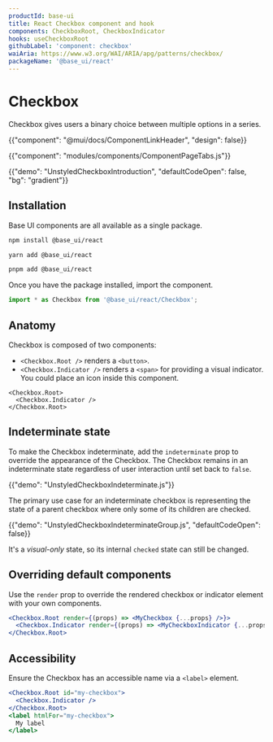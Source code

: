 ```yaml
---
productId: base-ui
title: React Checkbox component and hook
components: CheckboxRoot, CheckboxIndicator
hooks: useCheckboxRoot
githubLabel: 'component: checkbox'
waiAria: https://www.w3.org/WAI/ARIA/apg/patterns/checkbox/
packageName: '@base_ui/react'
---
```


# Checkbox

<p class="description">Checkbox gives users a binary choice between multiple options in a series.</p>

{{"component": "@mui/docs/ComponentLinkHeader", "design": false}}

{{"component": "modules/components/ComponentPageTabs.js"}}

{{"demo": "UnstyledCheckboxIntroduction", "defaultCodeOpen": false, "bg": "gradient"}}

## Installation

Base UI components are all available as a single package.

<codeblock storageKey="package-manager">

```bash npm
npm install @base_ui/react
```

```bash yarn
yarn add @base_ui/react
```

```bash pnpm
pnpm add @base_ui/react
```

</codeblock>

Once you have the package installed, import the component.

```ts
import * as Checkbox from '@base_ui/react/Checkbox';
```

## Anatomy

Checkbox is composed of two components:

- `<Checkbox.Root />` renders a `<button>`.
- `<Checkbox.Indicator />` renders a `<span>` for providing a visual indicator. You could place an icon inside this component.

```tsx
<Checkbox.Root>
  <Checkbox.Indicator />
</Checkbox.Root>
```

## Indeterminate state

To make the Checkbox indeterminate, add the `indeterminate` prop to override the appearance of the Checkbox. The Checkbox remains in an indeterminate state regardless of user interaction until set back to `false`.

{{"demo": "UnstyledCheckboxIndeterminate.js"}}

The primary use case for an indeterminate checkbox is representing the state of a parent checkbox where only some of its children are checked.

{{"demo": "UnstyledCheckboxIndeterminateGroup.js", "defaultCodeOpen": false}}

It's a _visual-only_ state, so its internal `checked` state can still be changed.

## Overriding default components

Use the `render` prop to override the rendered checkbox or indicator element with your own components.

```jsx
<Checkbox.Root render={(props) => <MyCheckbox {...props} />}>
  <Checkbox.Indicator render={(props) => <MyCheckboxIndicator {...props} />} />
</Checkbox.Root>
```

## Accessibility

Ensure the Checkbox has an accessible name via a `<label>` element.

```jsx
<Checkbox.Root id="my-checkbox">
  <Checkbox.Indicator />
</Checkbox.Root>
<label htmlFor="my-checkbox">
  My label
</label>
```
